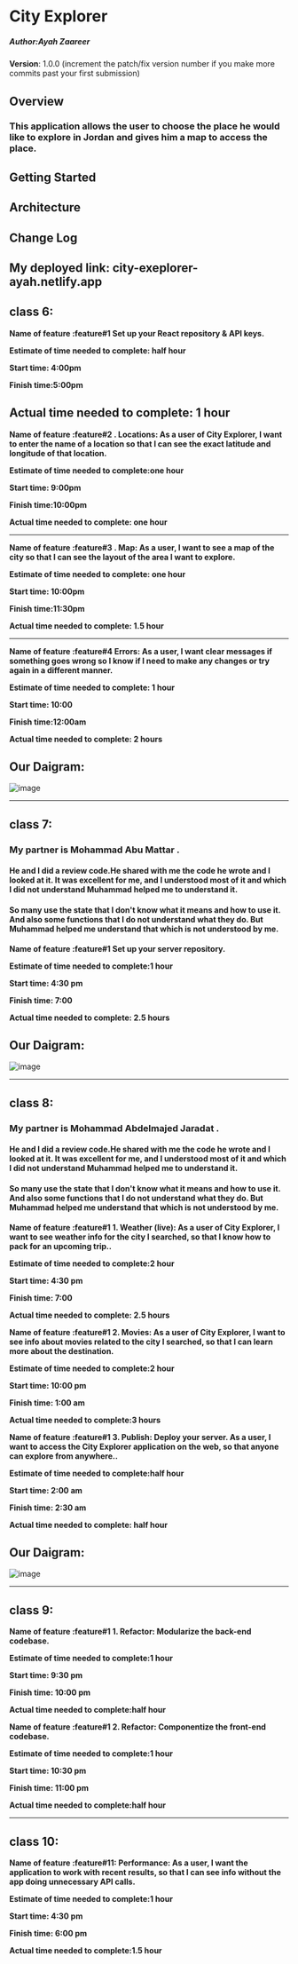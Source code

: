 # City Explorer

##### Author:Ayah Zaareer

**Version**: 1.0.0 (increment the patch/fix version number if you make more commits past your first submission)

## Overview
### This application allows the user to choose the place he would like to explore in Jordan and gives him a map to access the place.

## Getting Started
<!-- What are the steps that a user must take in order to build this app on their own machine and get it running? -->

## Architecture
<!-- Provide a detailed description of the application design. What technologies (languages, libraries, etc) you're using, and any other relevant design information. -->

## Change Log
<!-- Use this area to document the iterative changes made to your application as each feature is successfully implemented. Use time stamps. Here's an example:

01-01-2001 4:59pm - Application now has a fully-functional express server, with a GET route for the location resource. -->


 ## My deployed link: city-exeplorer-ayah.netlify.app
 
 ## class 6:

**Name of feature :feature#1 Set up your React repository & API keys.**

**Estimate of time needed to complete: half hour**

**Start time: 4:00pm**

**Finish time:5:00pm**

**Actual time needed to complete: 1 hour**
------------------------

**Name of feature :feature#2 . Locations: As a user of City Explorer, I want to enter the name of a location so that I can see the exact latitude and longitude of that location.**

**Estimate of time needed to complete:one hour**

**Start time: 9:00pm**

**Finish time:10:00pm**

**Actual time needed to complete: one hour**

---------------------------------------

**Name of feature :feature#3 . Map: As a user, I want to see a map of the city so that I can see the layout of the area I want to explore.**

**Estimate of time needed to complete: one hour**

**Start time: 10:00pm**

**Finish time:11:30pm**

**Actual time needed to complete: 1.5 hour**

-------------------------------------------

**Name of feature :feature#4 Errors: As a user, I want clear messages if something goes wrong so I know if I need to make any changes or try again in a different manner.**

**Estimate of time needed to complete: 1 hour**

**Start time: 10:00**

**Finish time:12:00am**

**Actual time needed to complete: 2 hours**

## Our Daigram:

![image](https://user-images.githubusercontent.com/79833733/116942376-2152e380-ac7a-11eb-85a7-9fa24915578c.png)

-----------------------------------------------------------------------------------------------------------------------------------------------------------------------

## class 7:
###  My partner is Mohammad Abu Mattar .
#### He and I did a review code.He shared with me the code he wrote and I looked at it. It was excellent for me, and I understood most of it and which I did not understand Muhammad helped me to understand it.
#### So many use the state that I don't know what it means and how to use it. And also some functions that I do not understand what they do. But Muhammad helped me understand that which is not understood by me.


**Name of feature :feature#1 Set up your server repository.**

**Estimate of time needed to complete:1 hour**

**Start time: 4:30 pm**

**Finish time: 7:00**

**Actual time needed to complete: 2.5 hours**

## Our Daigram:

![image](https://user-images.githubusercontent.com/79833733/116915394-9f9c8f00-ac54-11eb-910a-ffb9992e6a82.png)

---------------------------------------------------
## class 8:
###  My partner is Mohammad Abdelmajed  Jaradat .
#### He and I did a review code.He shared with me the code he wrote and I looked at it. It was excellent for me, and I understood most of it and which I did not understand Muhammad helped me to understand it.
#### So many use the state that I don't know what it means and how to use it. And also some functions that I do not understand what they do. But Muhammad helped me understand that which is not understood by me.


**Name of feature :feature#1 1. Weather (live): As a user of City Explorer, I want to see weather info for the city I searched, so that I know how to pack for an upcoming trip..**

**Estimate of time needed to complete:2 hour**

**Start time: 4:30 pm**

**Finish time: 7:00**

**Actual time needed to complete: 2.5 hours**

**Name of feature :feature#1 2. Movies: As a user of City Explorer, I want to see info about movies related to the city I searched, so that I can learn more about the destination.**

**Estimate of time needed to complete:2 hour**

**Start time: 10:00 pm**

**Finish time: 1:00 am**

**Actual time needed to complete:3 hours**



**Name of feature :feature#1 3. Publish: Deploy your server. As a user, I want to access the City Explorer application on the web, so that anyone can explore from anywhere..**

**Estimate of time needed to complete:half hour**

**Start time: 2:00 am**

**Finish time: 2:30 am**

**Actual time needed to complete: half hour**



## Our Daigram:

![image](https://user-images.githubusercontent.com/79833733/117518772-b838dc00-afa9-11eb-8034-a8de48feb89c.png)

-------------------------------------------------------------------------

 ## class 9:
 **Name of feature :feature#1 1. Refactor: Modularize the back-end codebase.**

**Estimate of time needed to complete:1 hour**

**Start time: 9:30 pm**

**Finish time: 10:00 pm**

**Actual time needed to complete:half hour**


**Name of feature :feature#1 2. Refactor: Componentize the front-end codebase.**

**Estimate of time needed to complete:1 hour**

**Start time: 10:30 pm**

**Finish time: 11:00 pm**

**Actual time needed to complete:half hour**


--------------------------------------------------------------------------
 ## class 10:
 **Name of feature :feature#11: Performance: As a user, I want the application to work with recent results, so that I can see info without the app doing unnecessary API calls.**

**Estimate of time needed to complete:1 hour**

**Start time: 4:30 pm**

**Finish time: 6:00 pm**

**Actual time needed to complete:1.5 hour**



